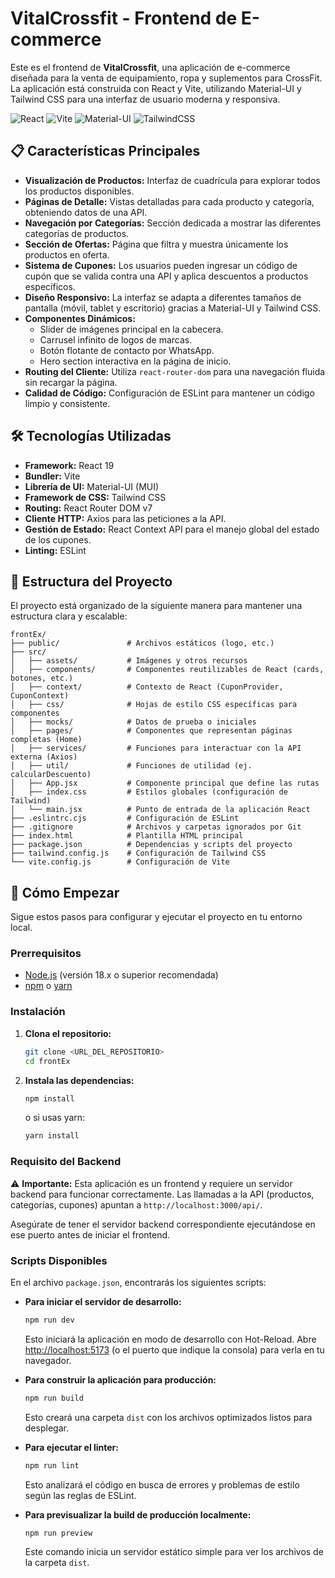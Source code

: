 # VitalCrossfit - Frontend de E-commerce

Este es el frontend de **VitalCrossfit**, una aplicación de e-commerce diseñada para la venta de equipamiento, ropa y suplementos para CrossFit. La aplicación está construida con React y Vite, utilizando Material-UI y Tailwind CSS para una interfaz de usuario moderna y responsiva.

![React](https://img.shields.io/badge/react-%2320232a.svg?style=for-the-badge&logo=react&logoColor=%2361DAFB)
![Vite](https://img.shields.io/badge/vite-%23646CFF.svg?style=for-the-badge&logo=vite&logoColor=white)
![Material-UI](https://img.shields.io/badge/MUI-%230081CB.svg?style=for-the-badge&logo=mui&logoColor=white)
![TailwindCSS](https://img.shields.io/badge/tailwindcss-%2338B2AC.svg?style=for-the-badge&logo=tailwind-css&logoColor=white)

## 📋 Características Principales

- **Visualización de Productos:** Interfaz de cuadrícula para explorar todos los productos disponibles.
- **Páginas de Detalle:** Vistas detalladas para cada producto y categoría, obteniendo datos de una API.
- **Navegación por Categorías:** Sección dedicada a mostrar las diferentes categorías de productos.
- **Sección de Ofertas:** Página que filtra y muestra únicamente los productos en oferta.
- **Sistema de Cupones:** Los usuarios pueden ingresar un código de cupón que se valida contra una API y aplica descuentos a productos específicos.
- **Diseño Responsivo:** La interfaz se adapta a diferentes tamaños de pantalla (móvil, tablet y escritorio) gracias a Material-UI y Tailwind CSS.
- **Componentes Dinámicos:**
  - Slider de imágenes principal en la cabecera.
  - Carrusel infinito de logos de marcas.
  - Botón flotante de contacto por WhatsApp.
  - Hero section interactiva en la página de inicio.
- **Routing del Cliente:** Utiliza `react-router-dom` para una navegación fluida sin recargar la página.
- **Calidad de Código:** Configuración de ESLint para mantener un código limpio y consistente.

## 🛠️ Tecnologías Utilizadas

- **Framework:** React 19
- **Bundler:** Vite
- **Librería de UI:** Material-UI (MUI)
- **Framework de CSS:** Tailwind CSS
- **Routing:** React Router DOM v7
- **Cliente HTTP:** Axios para las peticiones a la API.
- **Gestión de Estado:** React Context API para el manejo global del estado de los cupones.
- **Linting:** ESLint

## 📂 Estructura del Proyecto

El proyecto está organizado de la siguiente manera para mantener una estructura clara y escalable:

```
frontEx/
├── public/               # Archivos estáticos (logo, etc.)
├── src/
│   ├── assets/           # Imágenes y otros recursos
│   ├── components/       # Componentes reutilizables de React (cards, botones, etc.)
│   ├── context/          # Contexto de React (CuponProvider, CuponContext)
│   ├── css/              # Hojas de estilo CSS específicas para componentes
│   ├── mocks/            # Datos de prueba o iniciales
│   ├── pages/            # Componentes que representan páginas completas (Home)
│   ├── services/         # Funciones para interactuar con la API externa (Axios)
│   ├── util/             # Funciones de utilidad (ej. calcularDescuento)
│   ├── App.jsx           # Componente principal que define las rutas
│   ├── index.css         # Estilos globales (configuración de Tailwind)
│   └── main.jsx          # Punto de entrada de la aplicación React
├── .eslintrc.cjs         # Configuración de ESLint
├── .gitignore            # Archivos y carpetas ignorados por Git
├── index.html            # Plantilla HTML principal
├── package.json          # Dependencias y scripts del proyecto
├── tailwind.config.js    # Configuración de Tailwind CSS
└── vite.config.js        # Configuración de Vite
```

## 🚀 Cómo Empezar

Sigue estos pasos para configurar y ejecutar el proyecto en tu entorno local.

### Prerrequisitos

- [Node.js](https://nodejs.org/) (versión 18.x o superior recomendada)
- [npm](https://www.npmjs.com/) o [yarn](https://yarnpkg.com/)

### Instalación

1. **Clona el repositorio:**

   ```bash
   git clone <URL_DEL_REPOSITORIO>
   cd frontEx
   ```

2. **Instala las dependencias:**
   ```bash
   npm install
   ```
   o si usas yarn:
   ```bash
   yarn install
   ```

### Requisito del Backend

⚠️ **Importante:** Esta aplicación es un frontend y requiere un servidor backend para funcionar correctamente. Las llamadas a la API (productos, categorías, cupones) apuntan a `http://localhost:3000/api/`.

Asegúrate de tener el servidor backend correspondiente ejecutándose en ese puerto antes de iniciar el frontend.

### Scripts Disponibles

En el archivo `package.json`, encontrarás los siguientes scripts:

- **Para iniciar el servidor de desarrollo:**

  ```bash
  npm run dev
  ```

  Esto iniciará la aplicación en modo de desarrollo con Hot-Reload. Abre [http://localhost:5173](http://localhost:5173) (o el puerto que indique la consola) para verla en tu navegador.

- **Para construir la aplicación para producción:**

  ```bash
  npm run build
  ```

  Esto creará una carpeta `dist` con los archivos optimizados listos para desplegar.

- **Para ejecutar el linter:**

  ```bash
  npm run lint
  ```

  Esto analizará el código en busca de errores y problemas de estilo según las reglas de ESLint.

- **Para previsualizar la build de producción localmente:**
  ```bash
  npm run preview
  ```
  Este comando inicia un servidor estático simple para ver los archivos de la carpeta `dist`.
